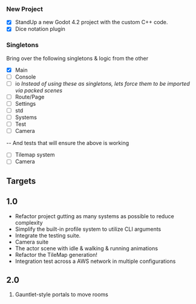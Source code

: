 ### New Project
- [x] StandUp a new Godot 4.2 project with the custom C++ code. 
- [x] Dice notation plugin
### Singletons
Bring over the following singletons & logic from the other 
- [x] Main
- [ ] Console
- [ ] io   *Instead of using these as singletons, lets force them to be imported via packed scenes*
- [ ] Route/Page
- [ ] Settings
- [ ] std
- [ ] Systems
- [ ] Test
- [ ] Camera

-- And tests that will ensure the above is working
- [ ] Tilemap system
- [ ]  Camera

## Targets
## 1.0
- Refactor project gutting as many systems as possible to reduce complexity
-  Simplify the built-in profile system to utilize CLI arguments
-  Integrate the testing suite.
-  Camera suite
- The actor scene with idle & walking & running animations
- Refactor the TileMap generation! 
- Integration test across a AWS network in multiple configurations

## 2.0
1. Gauntlet-style portals to move rooms


